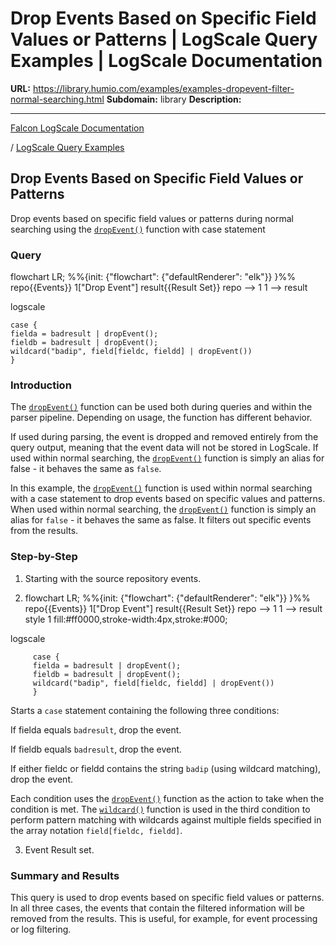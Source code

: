 # Drop Events Based on Specific Field Values or Patterns | LogScale Query Examples | LogScale Documentation

**URL:** https://library.humio.com/examples/examples-dropevent-filter-normal-searching.html
**Subdomain:** library
**Description:** 

---

[Falcon LogScale Documentation](https://library.humio.com)

/ [LogScale Query Examples](examples.html)

## Drop Events Based on Specific Field Values or Patterns

Drop events based on specific field values or patterns during normal searching using the [`dropEvent()`](https://library.humio.com/data-analysis/functions-dropevent.html) function with case statement 

### Query

flowchart LR; %%{init: {"flowchart": {"defaultRenderer": "elk"}} }%% repo{{Events}} 1["Drop Event"] result{{Result Set}} repo --> 1 1 --> result

logscale
    
    
    case {
    fielda = badresult | dropEvent();
    fieldb = badresult | dropEvent();
    wildcard("badip", field[fieldc, fieldd] | dropEvent())
    }

### Introduction

The [`dropEvent()`](https://library.humio.com/data-analysis/functions-dropevent.html) function can be used both during queries and within the parser pipeline. Depending on usage, the function has different behavior. 

If used during parsing, the event is dropped and removed entirely from the query output, meaning that the event data will not be stored in LogScale. If used within normal searching, the [`dropEvent()`](https://library.humio.com/data-analysis/functions-dropevent.html) function is simply an alias for false - it behaves the same as `false`. 

In this example, the [`dropEvent()`](https://library.humio.com/data-analysis/functions-dropevent.html) function is used within normal searching with a case statement to drop events based on specific values and patterns. When used within normal searching, the [`dropEvent()`](https://library.humio.com/data-analysis/functions-dropevent.html) function is simply an alias for `false` \- it behaves the same as false. It filters out specific events from the results. 

### Step-by-Step

  1. Starting with the source repository events.

  2. flowchart LR; %%{init: {"flowchart": {"defaultRenderer": "elk"}} }%% repo{{Events}} 1["Drop Event"] result{{Result Set}} repo --> 1 1 --> result style 1 fill:#ff0000,stroke-width:4px,stroke:#000;

logscale
         
         case {
         fielda = badresult | dropEvent();
         fieldb = badresult | dropEvent();
         wildcard("badip", field[fieldc, fieldd] | dropEvent())
         }

Starts a `case` statement containing the following three conditions: 

If fielda equals `badresult`, drop the event. 

If fieldb equals `badresult`, drop the event. 

If either fieldc or fieldd contains the string `badip` (using wildcard matching), drop the event. 

Each condition uses the [`dropEvent()`](https://library.humio.com/data-analysis/functions-dropevent.html) function as the action to take when the condition is met. The [`wildcard()`](https://library.humio.com/data-analysis/functions-wildcard.html) function is used in the third condition to perform pattern matching with wildcards against multiple fields specified in the array notation `field[fieldc, fieldd]`. 

  3. Event Result set.




### Summary and Results

This query is used to drop events based on specific field values or patterns. In all three cases, the events that contain the filtered information will be removed from the results. This is useful, for example, for event processing or log filtering.
